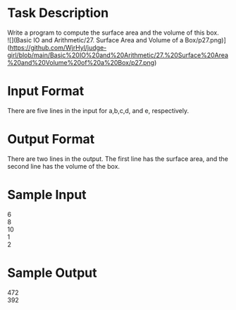 # Task Description
Write a program to compute the surface area and the volume of this box.<br>
![](Basic IO and Arithmetic/27. Surface Area and Volume of a Box/p27.png)](https://github.com/WjrHyl/judge-girl/blob/main/Basic%20IO%20and%20Arithmetic/27.%20Surface%20Area%20and%20Volume%20of%20a%20Box/p27.png)
# Input Format
There are five lines in the input for a,b,c,d, and e, respectively.
# Output Format
There are two lines in the output. The first line has the surface area, and the second line has the volume of the box.
# Sample Input
6\
8\
10\
1\
2
# Sample Output
472\
392

